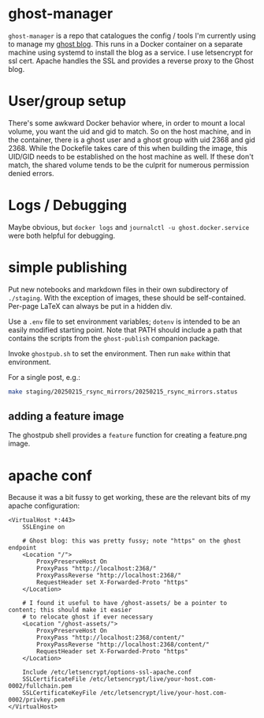 

ghost-manager
====

`ghost-manager` is a repo that catalogues the config / tools I'm currently using to manage my [ghost blog](https://dlennon.org).  This runs in a Docker container on a separate machine using systemd to install the blog as a service.  I use letsencrypt for ssl cert.  Apache handles the SSL and provides a reverse proxy to the Ghost blog.


User/group setup
====

There's some awkward Docker behavior where, in order to mount a local volume, you want the uid and gid to match.  So on the host machine, and in the container, there is a ghost user and a ghost group with uid 2368 and gid 2368.  While the Dockefile takes care of this when building the image, this UID/GID needs to be established on the host machine as well.  If these don't match, the shared volume tends to be the culprit for numerous permission denied errors.


Logs / Debugging
====

Maybe obvious, but `docker logs` and `journalctl -u ghost.docker.service` were both helpful for debugging.


simple publishing
====

Put new notebooks and markdown files in their own subdirectory of `./staging`.  With the exception of images, these should be self-contained.  Per-page LaTeX can always be put in a hidden div.

Use a `.env` file to set environment variables; `dotenv` is intended to be an easily modified starting point.  Note that PATH should include a path that contains the scripts from the `ghost-publish` companion package.

Invoke `ghostpub.sh` to set the environment.  Then run `make` within that environment.

For a single post, e.g.:

```bash
make staging/20250215_rsync_mirrors/20250215_rsync_mirrors.status
```


## adding a feature image

The ghostpub shell provides a `feature` function for creating a feature.png image.


apache conf
====

Because it was a bit fussy to get working, these are the relevant bits of my apache configuration:

    <VirtualHost *:443>
        SSLEngine on

        # Ghost blog: this was pretty fussy; note "https" on the ghost endpoint
        <Location "/">
            ProxyPreserveHost On
            ProxyPass "http://localhost:2368/"
            ProxyPassReverse "http://localhost:2368/"
            RequestHeader set X-Forwarded-Proto "https"
        </Location>

        # I found it useful to have /ghost-assets/ be a pointer to content; this should make it easier
        # to relocate ghost if ever necessary
        <Location "/ghost-assets/">
            ProxyPreserveHost On
            ProxyPass "http://localhost:2368/content/"
            ProxyPassReverse "http://localhost:2368/content/"
            RequestHeader set X-Forwarded-Proto "https"
        </Location>

        Include /etc/letsencrypt/options-ssl-apache.conf
        SSLCertificateFile /etc/letsencrypt/live/your-host.com-0002/fullchain.pem
        SSLCertificateKeyFile /etc/letsencrypt/live/your-host.com-0002/privkey.pem
    </VirtualHost>

